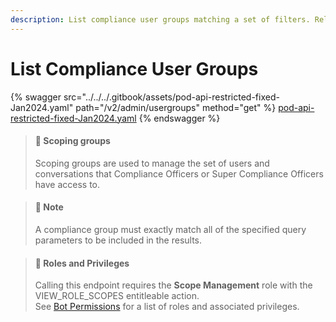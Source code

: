 ```yaml
---
description: List compliance user groups matching a set of filters. Released in 1.55.3
---
```


# List Compliance User Groups

{% swagger src="../../../.gitbook/assets/pod-api-restricted-fixed-Jan2024.yaml" path="/v2/admin/usergroups" method="get" %}
[pod-api-restricted-fixed-Jan2024.yaml](../../../.gitbook/assets/pod-api-restricted-fixed-Jan2024.yaml)
{% endswagger %}

> #### 🚧 Scoping groups
>
> Scoping groups are used to manage the set of users and conversations that Compliance Officers or Super Compliance Officers have access to.

> #### 📘 Note
>
> A compliance group must exactly match all of the specified query parameters to be included in the results.

> #### 🚧 Roles and Privileges
>
> Calling this endpoint requires the **Scope Management** role with the VIEW\_ROLE\_SCOPES entitleable action.\
> See [Bot Permissions](https://docs.developers.symphony.com/bots/overview-of-rest-api/bot-permissions) for a list of roles and associated privileges.
